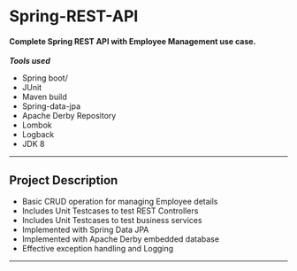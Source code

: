 
<h1>Spring-REST-API</h1>

<h4>Complete Spring REST API with Employee Management use case.</h4>

<b><i>Tools used</i></b>
<ul>
  <li> Spring boot/ </li>
  <li> JUnit  </li>
  <li> Maven build  </li>
  <li> Spring-data-jpa  </li>
  <li> Apache Derby Repository  </li>
  <li> Lombok  </li>
  <li> Logback </li>
  <li> JDK 8  </li>
</ul>

---
## Project Description

* Basic CRUD operation for managing Employee details
* Includes Unit Testcases to test REST Controllers
* Includes Unit Testcases to test business services
* Implemented with Spring Data JPA 
* Implemented with Apache Derby embedded database
* Effective exception handling and Logging

---
